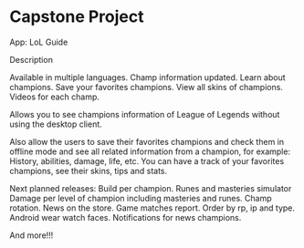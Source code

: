 # Capstone Project

App: LoL Guide

Description 

Available in multiple languages.
Champ information updated.
Learn about champions.
Save your favorites champions.
View all skins of champions.
Videos for each champ.

Allows you to see champions information of League of Legends without using the desktop client.

Also allow the users to save their favorites champions and check them in offline mode and see all related information from a champion, for example: History, abilities, damage, life, etc.
You can have a track of your favorites champions, see their skins, tips and stats.

Next planned releases:
Build per champion.
Runes and masteries simulator
Damage per level of champion including masteries and runes.
Champ rotation.
News on the store.
Game matches report.
Order by rp, ip and type.
Android wear watch faces.
Notifications for news champions.

And more!!!
